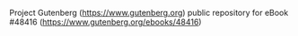 Project Gutenberg (https://www.gutenberg.org) public repository for eBook #48416 (https://www.gutenberg.org/ebooks/48416)
